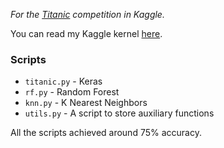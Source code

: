 *For the [Titanic](https://www.kaggle.com/c/titanic) competition in Kaggle.*

You can read my Kaggle kernel [here](https://www.kaggle.com/antmarakis/beginner-keras-and-visualization-tutorial).

### Scripts

* `titanic.py` - Keras
* `rf.py` - Random Forest
* `knn.py` - K Nearest Neighbors
* `utils.py` - A script to store auxiliary functions

All the scripts achieved around 75% accuracy.
